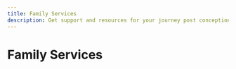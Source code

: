 ```yaml
---
title: Family Services
description: Get support and resources for your journey post conception.
---
```


# Family Services